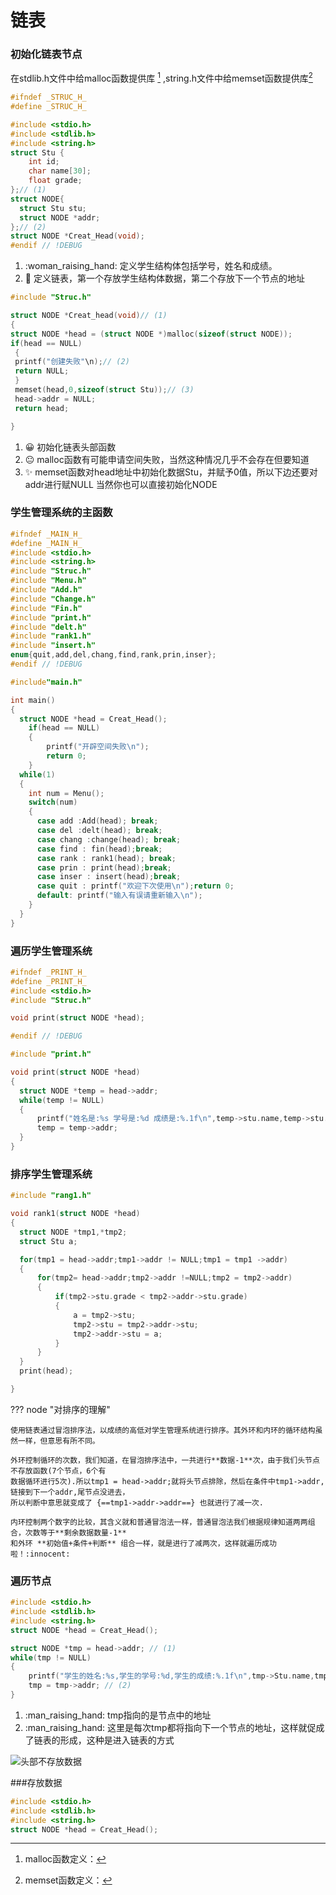 # 链表

### 初始化链表节点

在stdlib.h文件中给malloc函数提供库 [^1] ,string.h文件中给memset函数提供库[^2]
    
```c title="链表节点Struc.h文件"
#ifndef _STRUC_H_
#define _STRUC_H_

#include <stdio.h>
#include <stdlib.h>
#include <string.h>
struct Stu {
    int id;
    char name[30];
    float grade;
};// (1) 
struct NODE{
  struct Stu stu;
  struct NODE *addr;
};// (2)
struct NODE *Creat_Head(void);
#endif // !DEBUG
```

1.  :woman_raising_hand: 定义学生结构体包括学号，姓名和成绩。
2.  :eyes: 定义链表，第一个存放学生结构体数据，第二个存放下一个节点的地址

```c title="链表节点.c函数"
#include "Struc.h"

struct NODE *Creat_head(void)// (1)
{
struct NODE *head = (struct NODE *)malloc(sizeof(struct NODE));
if(head == NULL)
 {  
 printf("创建失败"\n);// (2)
 return NULL;
 }
 memset(head,0,sizeof(struct Stu));// (3)
 head->addr = NULL;
 return head;

}
```

1.  :grinning: 初始化链表头部函数
2.  :neutral_face: malloc函数有可能申请空间失败，当然这种情况几乎不会存在但要知道
3.  :sparkles: memset函数对head地址中初始化数据Stu，并赋予0值，所以下边还要对addr进行赋NULL 当然你也可以直接初始化NODE

### 学生管理系统的主函数

```c title="主函数的头文件-main.h"
#ifndef _MAIN_H_
#define _MAIN_H_
#include <stdio.h>
#include <string.h>
#include "Struc.h"
#include "Menu.h"
#include "Add.h"
#include "Change.h"
#include "Fin.h"
#include "print.h"
#include "delt.h"
#include "rank1.h"
#include "insert.h"
enum{quit,add,del,chang,find,rank,prin,inser};
#endif // !DEBUG
```

```c title="main.c"
#include"main.h"

int main() 
{
  struct NODE *head = Creat_Head();
	if(head == NULL)
	{
		printf("开辟空间失败\n");
		return 0; 
	}
  while(1)
  {
    int num = Menu();
    switch(num)
    {
      case add :Add(head); break;
      case del :delt(head); break;
      case chang :change(head); break;
      case find : fin(head);break;
      case rank : rank1(head); break;
      case prin : print(head);break;
      case inser : insert(head);break;
      case quit : printf("欢迎下次使用\n");return 0;
      default: printf("输入有误请重新输入\n");
    }
  }
}

```
### 遍历学生管理系统

```c title="print.h文件"
#ifndef _PRINT_H_
#define _PRINT_H_
#include <stdio.h>
#include "Struc.h"

void print(struct NODE *head);

#endif // !DEBUG
```

```c title="print.函数"
#include "print.h"

void print(struct NODE *head)
{
  struct NODE *temp = head->addr;
  while(temp != NULL)
  {    
      printf("姓名是:%s 学号是:%d 成绩是:%.1f\n",temp->stu.name,temp->stu.id,temp->stu.grade);
      temp = temp->addr;
  }
}

```
### 排序学生管理系统

```c title="排序.c函数"
#include "rang1.h"

void rank1(struct NODE *head)
{
  struct NODE *tmp1,*tmp2;
  struct Stu a;

  for(tmp1 = head->addr;tmp1->addr != NULL;tmp1 = tmp1 ->addr)
  {
      for(tmp2= head->addr;tmp2->addr !=NULL;tmp2 = tmp2->addr)
      {
          if(tmp2->stu.grade < tmp2->addr->stu.grade)
          {
              a = tmp2->stu;
              tmp2->stu = tmp2->addr->stu;
              tmp2->addr->stu = a;
          }
      }
  }
  print(head);

}
```

??? node "对排序的理解"
    
    使用链表通过冒泡排序法，以成绩的高低对学生管理系统进行排序。其外环和内环的循环结构虽然一样，但意思有所不同。
    
    外环控制循环的次数，我们知道，在冒泡排序法中，一共进行**数据-1**次，由于我们头节点不存放函数(7个节点，6个有
    数据循环进行5次).所以tmp1 = head->addr;就将头节点排除，然后在条件中tmp1->addr,链接到下一个addr,尾节点没进去，
    所以判断中意思就变成了 {==tmp1->addr->addr==} 也就进行了减一次.
    
    内环控制两个数字的比较，其含义就和普通冒泡法一样，普通冒泡法我们根据规律知道两两组合，次数等于**剩余数据数量-1**
    和外环 **初始值+条件+判断** 组合一样，就是进行了减两次，这样就遍历成功啦！:innocent: 


### 遍历节点

```c
#include <stdio.h>
#include <stdlib.h>
#include <string.h>
struct NODE *head = Creat_Head();

struct NODE *tmp = head->addr; // (1)
while(tmp != NULL)
{
    printf("学生的姓名:%s,学生的学号:%d,学生的成绩:%.1f\n",tmp->Stu.name,tmp->Stu.id,tmp->Stu.grade);
    tmp = tmp->addr; // (2)
}
```

1.  :man_raising_hand: tmp指向的是节点中的地址 
2.  :man_raising_hand: 这里是每次tmp都将指向下一个节点的地址，这样就促成了链表的形成，这种是进入链表的方式

![头部不存放数据](https://pic.imgdb.cn/item/647f035b1ddac507ccd2c8d8.jpg)

###存放数据
```c title="链表通过遍历存放数据"
#include <stdio.h>
#include <stdlib.h>
#include <string.h>
struct NODE *head = Creat_Head();


```
[^1]: malloc函数定义：
[^2]: memset函数定义：
